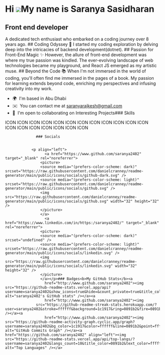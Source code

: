 Hi ![](https://user-images.githubusercontent.com/18350557/176309783-0785949b-9127-417c-8b55-ab5a4333674e.gif)My name is Saranya Sasidharan
==========================================================================================================================================

Front end developer
-------------------

A dedicated tech enthusiast who embarked on a coding journey over 8 years ago. ## Coding Odyssey 🚀 I started my coding exploration by delving deep into the intricacies of backend development(dotnet). ## Passion for Front-End Magic ✨ However, the allure of front-end development was where my true passion was kindled. The ever-evolving landscape of web technologies became my playground, and React JS emerged as my artistic muse. ## Beyond the Code 📚 When I'm not immersed in the world of coding, you'll often find me immersed in the pages of a book. My passion for learning extends beyond code, enriching my perspectives and infusing creativity into my work.

*   🌍  I'm based in Abu Dhabi
*   ✉️  You can contact me at [saranyarajkesh@gmail.com](mailto:saranyarajkesh@gmail.com)
*   🤝  I'm open to collaborating on Interesting Projects### Skills 
<p align="left">
ICON ICON ICON ICON ICON ICON ICON ICON ICON ICON ICON ICON ICON ICON ICON ICON ICON ICON ICON 
                    </p>
                    
                  ### Socials
                  
                  
                <p align="left">
                      <a href="https://www.github.com/saranya2402" target="_blank" rel="noreferrer">
                    <picture>
                    <source media="(prefers-color-scheme: dark)" srcset="https://raw.githubusercontent.com/danielcranney/readme-generator/main/public/icons/socials/github-dark.svg" />
                    <source media="(prefers-color-scheme: light)" srcset="https://raw.githubusercontent.com/danielcranney/readme-generator/main/public/icons/socials/github.svg" />
                    <img src="https://raw.githubusercontent.com/danielcranney/readme-generator/main/public/icons/socials/github.svg" width="32" height="32" />
                    </picture>
                    </a>
                      <a href="https://www.linkedin.com/in/https:/saranya2402/" target="_blank" rel="noreferrer">
                    <picture>
                    <source media="(prefers-color-scheme: dark)" srcset="undefined" />
                    <source media="(prefers-color-scheme: light)" srcset="https://raw.githubusercontent.com/danielcranney/readme-generator/main/public/icons/socials/linkedin.svg" />
                    <img src="https://raw.githubusercontent.com/danielcranney/readme-generator/main/public/icons/socials/linkedin.svg" width="32" height="32" />
                    </picture>
                    </a></p>### Badges<b>My GitHub Stats</b><a
                      href="http://www.github.com/saranya2402"><img src="https://github-readme-stats.vercel.app/api?username=saranya2402&show_icons=true&hide=&count_private=true&title_color=0891b2&text_color=ffffff&icon_color=0891b2&bg_color=1c1917&hide_border=true&show_icons=true" alt="saranya2402's GitHub stats" /></a><a
                      href="http://www.github.com/saranya2402"><img
                  src="https://github-readme-streak-stats.herokuapp.com/?user=saranya2402&stroke=ffffff&background=1c1917&ring=0891b2&fire=0891b2&currStreakNum=ffffff&currStreakLabel=0891b2&sideNums=ffffff&sideLabels=ffffff&dates=ffffff&hide_border=true" /></a><a
                      href="http://www.github.com/saranya2402"><img src="https://github-readme-activity-graph.cyclic.app/graph?username=saranya2402&bg_color=1c1917&color=ffffff&line=0891b2&point=ffffff&area_color=1c1917&area=true&hide_border=true&custom_title=GitHub%20Commits%20Graph" alt="GitHub Commits Graph" /></a><a href="https://github.com/saranya2402" align="left"><img src="https://github-readme-stats.vercel.app/api/top-langs/?username=saranya2402&langs_count=10&title_color=0891b2&text_color=ffffff&icon_color=0891b2&bg_color=1c1917&hide_border=true&locale=en&custom_title=Top%20%Languages" alt="Top Languages" /></a>
